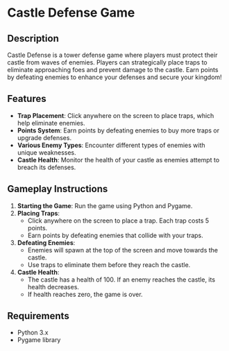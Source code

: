 # Castle Defense Game

## Description

Castle Defense is a tower defense game where players must protect their castle from waves of enemies. Players can strategically place traps to eliminate approaching foes and prevent damage to the castle. Earn points by defeating enemies to enhance your defenses and secure your kingdom!

## Features

- **Trap Placement**: Click anywhere on the screen to place traps, which help eliminate enemies.
- **Points System**: Earn points by defeating enemies to buy more traps or upgrade defenses.
- **Various Enemy Types**: Encounter different types of enemies with unique weaknesses.
- **Castle Health**: Monitor the health of your castle as enemies attempt to breach its defenses.

## Gameplay Instructions

1. **Starting the Game**: Run the game using Python and Pygame.
2. **Placing Traps**:
   - Click anywhere on the screen to place a trap. Each trap costs 5 points.
   - Earn points by defeating enemies that collide with your traps.
3. **Defeating Enemies**: 
   - Enemies will spawn at the top of the screen and move towards the castle.
   - Use traps to eliminate them before they reach the castle.
4. **Castle Health**: 
   - The castle has a health of 100. If an enemy reaches the castle, its health decreases.
   - If health reaches zero, the game is over.

## Requirements

- Python 3.x
- Pygame library


